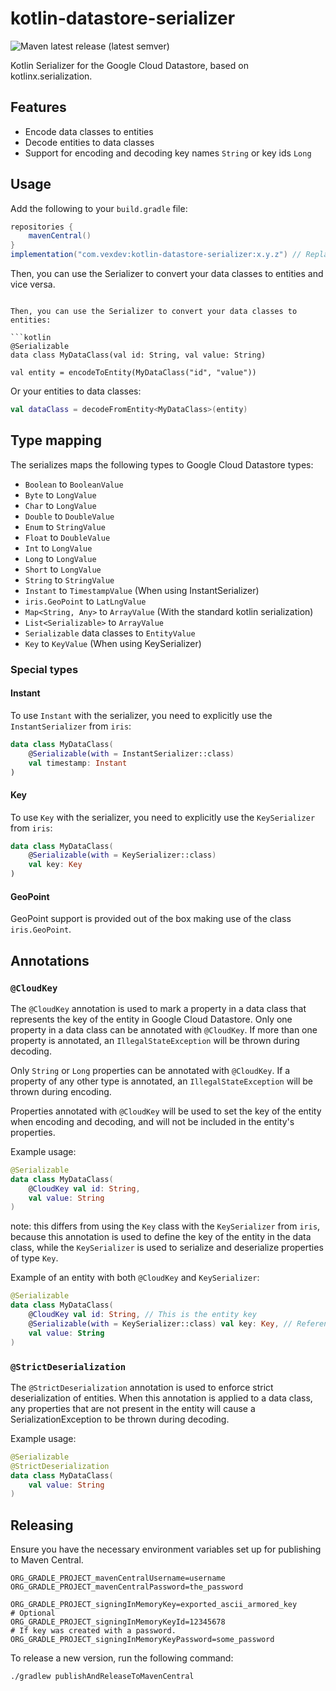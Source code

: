 # kotlin-datastore-serializer
![Maven latest release (latest semver)](https://img.shields.io/maven-central/v/com.vexdev/kotlin-datastore-serializer)

Kotlin Serializer for the Google Cloud Datastore, based on kotlinx.serialization.

## Features

- Encode data classes to entities
- Decode entities to data classes
- Support for encoding and decoding key names `String` or key ids `Long`

## Usage

Add the following to your `build.gradle` file:

```groovy
repositories {
    mavenCentral()
}
implementation("com.vexdev:kotlin-datastore-serializer:x.y.z") // Replace with the latest version from tags
```

Then, you can use the Serializer to convert your data classes to entities and vice versa.
```

Then, you can use the Serializer to convert your data classes to entities:

```kotlin
@Serializable
data class MyDataClass(val id: String, val value: String)

val entity = encodeToEntity(MyDataClass("id", "value"))
```

Or your entities to data classes:

```kotlin
val dataClass = decodeFromEntity<MyDataClass>(entity)
```

## Type mapping
The serializes maps the following types to Google Cloud Datastore types:
- `Boolean` to `BooleanValue`
- `Byte` to `LongValue`
- `Char` to `LongValue`
- `Double` to `DoubleValue`
- `Enum` to `StringValue`
- `Float` to `DoubleValue`
- `Int` to `LongValue`
- `Long` to `LongValue`
- `Short` to `LongValue`
- `String` to `StringValue`
- `Instant` to `TimestampValue` (When using InstantSerializer)
- `iris.GeoPoint` to `LatLngValue`
- `Map<String, Any>` to `ArrayValue` (With the standard kotlin serialization)
- `List<Serializable>` to `ArrayValue`
- `Serializable` data classes to `EntityValue`
- `Key` to `KeyValue` (When using KeySerializer)

### Special types

#### Instant
To use `Instant` with the serializer, you need to explicitly use the `InstantSerializer` from `iris`:

```kotlin
data class MyDataClass(
    @Serializable(with = InstantSerializer::class)
    val timestamp: Instant
)
``` 

#### Key
To use `Key` with the serializer, you need to explicitly use the `KeySerializer` from `iris`:

```kotlin
data class MyDataClass(
    @Serializable(with = KeySerializer::class)
    val key: Key
)
```

#### GeoPoint
GeoPoint support is provided out of the box making use of the class `iris.GeoPoint`.

## Annotations

### `@CloudKey`

The `@CloudKey` annotation is used to mark a property in a data class that represents the key of the entity in
Google Cloud Datastore. Only one property in a data class can be annotated with `@CloudKey`.
If more than one property is annotated, an `IllegalStateException` will be thrown during decoding.

Only `String` or `Long` properties can be annotated with `@CloudKey`. If a property of any other type is annotated,
an `IllegalStateException` will be thrown during encoding.

Properties annotated with `@CloudKey` will be used to set the key of the entity when encoding and decoding, and will not
be included in the entity's properties.

Example usage:

```kotlin
@Serializable
data class MyDataClass(
    @CloudKey val id: String,
    val value: String
)
```

note: this differs from using the `Key` class with the `KeySerializer` from `iris`, because this annotation is used
to define the key of the entity in the data class, while the `KeySerializer` is used to serialize and deserialize
properties of type `Key`.

Example of an entity with both `@CloudKey` and `KeySerializer`:

```kotlin
@Serializable
data class MyDataClass(
    @CloudKey val id: String, // This is the entity key
    @Serializable(with = KeySerializer::class) val key: Key, // Reference to another entity
    val value: String
)
```

### `@StrictDeserialization`

The `@StrictDeserialization` annotation is used to enforce strict deserialization of entities.
When this annotation is applied to a data class, any properties that are not present in the entity will cause a
SerializationException to be thrown during decoding.

Example usage:

```kotlin
@Serializable
@StrictDeserialization
data class MyDataClass(
    val value: String
)
```

## Releasing

Ensure you have the necessary environment variables set up for publishing to Maven Central.
```properties
ORG_GRADLE_PROJECT_mavenCentralUsername=username
ORG_GRADLE_PROJECT_mavenCentralPassword=the_password

ORG_GRADLE_PROJECT_signingInMemoryKey=exported_ascii_armored_key
# Optional
ORG_GRADLE_PROJECT_signingInMemoryKeyId=12345678
# If key was created with a password.
ORG_GRADLE_PROJECT_signingInMemoryKeyPassword=some_password
```

To release a new version, run the following command:

```bash
./gradlew publishAndReleaseToMavenCentral
```